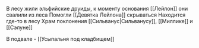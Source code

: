 В лесу жили эльфийские друиды, к моменту основания [[Лейлон]] они свалили из леса
Помогли [[Девятка Лейлона]] скрываться
Находится где-то в лесу
Храм поклонения [[Сильванус|Сильванусу]], [[Миллике]] и [[Сэлуне]]

В подвале - [[Усыпальня под кладбищем]]